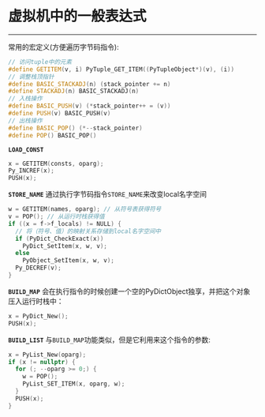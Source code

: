 # **虚拟机中的一般表达式**
***

常用的宏定义(方便遍历字节码指令):
```C++
// 访问tuple中的元素
#define GETITEM(v, i) PyTuple_GET_ITEM((PyTupleObject*)(v), (i))
// 调整栈顶指针
#define BASIC_STACKADJ(n) (stack_pointer += n)
#define STACKADJ(n) BASIC_STACKADJ(n)
// 入栈操作
#define BASIC_PUSH(v) (*stack_pointer++ = (v))
#define PUSH(v) BASIC_PUSH(v)
// 出栈操作
#define BASIC_POP() (*--stack_pointer)
#define POP() BASIC_POP()
```

**`LOAD_CONST`**
```C++
x = GETITEM(consts, oparg);
Py_INCREF(x);
PUSH(x);
```

**`STORE_NAME`**
通过执行字节码指令`STORE_NAME`来改变local名字空间
```C++
w = GETITEM(names, oparg); // 从符号表获得符号
v = POP(); // 从运行时栈获得值
if ((x = f->f_locals) != NULL) {
  // 将（符号、值）的映射关系存储到local名字空间中
  if (PyDict_CheckExact(x))
    PyDict_SetItem(x, w, v);
  else
    PyObject_SetItem(x, w, v);
  Py_DECREF(v);
}
```

**`BUILD_MAP`**
会在执行指令的时候创建一个空的PyDictObject独享，并把这个对象压入运行时栈中：
```C++
x = PyDict_New();
PUSH(x);
```

**`BUILD_LIST`**
与`BUILD_MAP`功能类似，但是它利用来这个指令的参数:
```C++
x = PyList_New(oparg);
if (x != nullptr) {
  for (; --oparg >= 0;) {
    w = POP();
    PyList_SET_ITEM(x, oparg, w);
  }
  PUSH(x);
}
```
